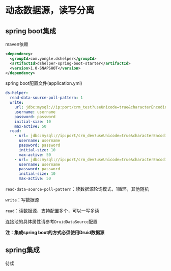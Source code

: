 # 动态数据源，读写分离
## spring boot集成
maven依赖
```xml
<dependency>
  <groupId>com.yongle.dshelper</groupId>
  <artifactId>dshelper-spring-boot-starter</artifactId>
  <version>1.0-SNAPSHOT</version>
</dependency>
```
spring boot配置文件(application.yml)
```yaml
ds-helper:
  read-data-source-poll-pattern: 1
  write:
    url: jdbc:mysql://ip:port/crm_test?useUnicode=true&characterEncoding=UTF-8&useSSL=false
    username: username
    password: password
    initial-size: 10
    max-active: 50
  read:
    - url: jdbc:mysql://ip:port/crm_dev?useUnicode=true&characterEncoding=UTF-8&useSSL=false
      username: username
      password: password
      initial-size: 10
      max-active: 50
    - url: jdbc:mysql://ip:port/crm_dev?useUnicode=true&characterEncoding=UTF-8&useSSL=false
      username: username
      password: password
      initial-size: 10
      max-active: 50
```
`read-data-source-poll-pattern`：读数据源轮询模式，1循环，其他随机

`write`：写数据源

`read`：读数据源，支持配置多个，可以一写多读

连接池的具体属性请参考`DruidDataSource`配置

**注：集成spring boot的方式必须使用Druid数据源**

## spring集成
待续